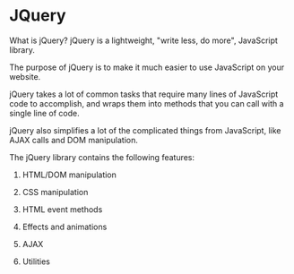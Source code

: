 # JQuery
What is jQuery?
jQuery is a lightweight, "write less, do more", JavaScript library.

The purpose of jQuery is to make it much easier to use JavaScript on your website.

jQuery takes a lot of common tasks that require many lines of JavaScript code to accomplish, and wraps them into methods that you can call with a single line of code.

jQuery also simplifies a lot of the complicated things from JavaScript, like AJAX calls and DOM manipulation.

The jQuery library contains the following features:

1. HTML/DOM manipulation

2. CSS manipulation

3. HTML event methods

4. Effects and animations

5. AJAX

6. Utilities
